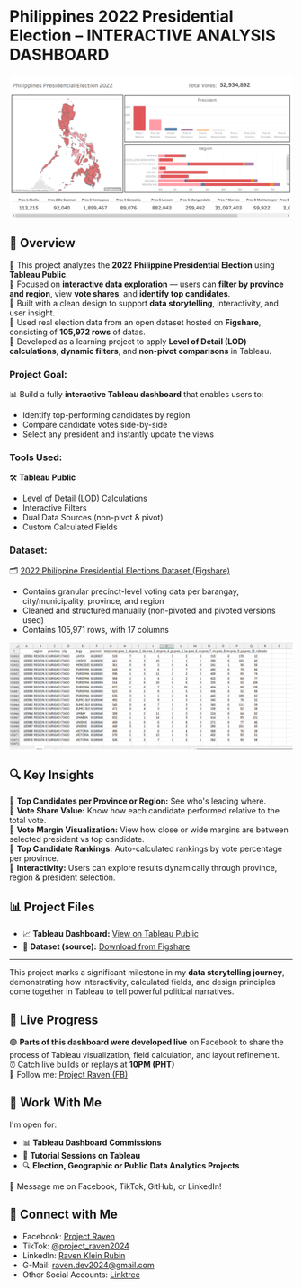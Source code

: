 # Philippines 2022 Presidential Election – INTERACTIVE ANALYSIS DASHBOARD

![Philippines Election Dashboard](https://github.com/Raven-D3v/data-analytics-portfolio/blob/eecb319c4ecdaa3ba825e65ce6f04a51ebd7ccd3/Project/Tableau/Philippines%202022%20Presidential%20Election%20-%20Analysis/Src/PhElect2022-Tableau-dashboard.png)

## 📌 Overview

🔹 This project analyzes the **2022 Philippine Presidential Election** using **Tableau Public**.  
🔹 Focused on **interactive data exploration** — users can **filter by province and region**, view **vote shares**, and **identify top candidates**.  
🔹 Built with a clean design to support **data storytelling**, interactivity, and user insight.  
🔹 Used real election data from an open dataset hosted on **Figshare**, consisting of **105,972 rows** of datas.  
🔹 Developed as a learning project to apply **Level of Detail (LOD) calculations**, **dynamic filters**, and **non-pivot comparisons** in Tableau.

### **Project Goal:**

📊 Build a fully **interactive Tableau dashboard** that enables users to:  
- Identify top-performing candidates by region  
- Compare candidate votes side-by-side  
- Select any president and instantly update the views

### **Tools Used:**

🛠 **Tableau Public**  
- Level of Detail (LOD) Calculations  
- Interactive Filters  
- Dual Data Sources (non-pivot & pivot)  
- Custom Calculated Fields  

### **Dataset:**

🗂 [2022 Philippine Presidential Elections Dataset (Figshare)](https://figshare.com/articles/dataset/2022_Presidential_Elections_Data/19755469?file=35101492)  
- Contains granular precinct-level voting data per barangay, city/municipality, province, and region
- Cleaned and structured manually (non-pivoted and pivoted versions used)
- Contains 105,971 rows, with 17 columns

![Election Dataset](https://github.com/Raven-D3v/data-analytics-portfolio/blob/fc193eab56d6a76089fe04981d0fe27afee4156b/Project/Tableau/Philippines%202022%20Presidential%20Election%20-%20Analysis/Src/PhElect2022-Tableau-dataset.png)

## 🔍 Key Insights

🔹 **Top Candidates per Province or Region:** See who's leading where.  
🔹 **Vote Share Value:** Know how each candidate performed relative to the total vote.  
🔹 **Vote Margin Visualization:** View how close or wide margins are between selected president vs top candidate.  
🔹 **Top Candidate Rankings:** Auto-calculated rankings by vote percentage per province.  
🔹 **Interactivity:** Users can explore results dynamically through province, region & president selection.

## 📊 Project Files

- 📈 **Tableau Dashboard:** [View on Tableau Public](https://public.tableau.com/views/Philippines2022PresidentialElection-Analysis/Dashboard?:language=en-US&:sid=&:redirect=auth&:display_count=n&:origin=viz_share_link)  
- 📁 **Dataset (source):** [Download from Figshare](https://figshare.com/articles/dataset/2022_Presidential_Elections_Data/19755469)

---

This project marks a significant milestone in my **data storytelling journey**, demonstrating how interactivity, calculated fields, and design principles come together in Tableau to tell powerful political narratives.

## 🎥 Live Progress

🟢 **Parts of this dashboard were developed live** on Facebook to share the process of Tableau visualization, field calculation, and layout refinement.  
⏰ Catch live builds or replays at **10PM (PHT)**  
📱 Follow me: [Project Raven (FB)](https://www.facebook.com/people/Project-Raven/61562294530876/)

## 💬 Work With Me

I'm open for:
- 📊 **Tableau Dashboard Commissions**  
- 🧠 **Tutorial Sessions on Tableau**  
- 🔍 **Election, Geographic or Public Data Analytics Projects**

📩 Message me on Facebook, TikTok, GitHub, or LinkedIn!

## 🔗 Connect with Me

- Facebook: [Project Raven](https://www.facebook.com/people/Project-Raven/61562294530876/)
- TikTok: [@project_raven2024](https://www.tiktok.com/@project_raven2024)  
- LinkedIn: [Raven Klein Rubin](https://www.linkedin.com/in/raven-klein-r-8705222b6)  
- G-Mail: raven.dev2024@gmail.com  
- Other Social Accounts: [Linktree](https://linktr.ee/projectRaven)
